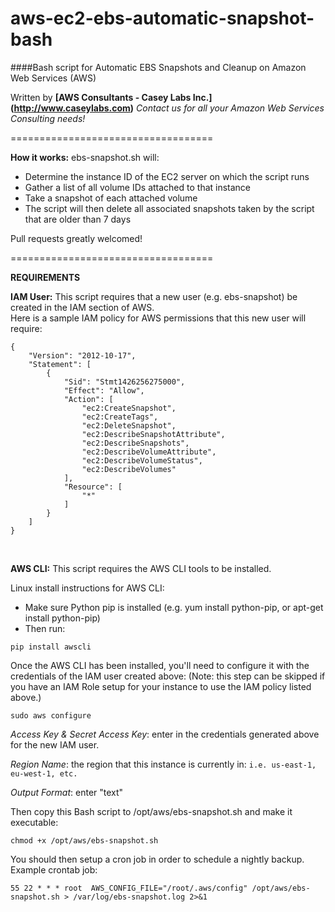 aws-ec2-ebs-automatic-snapshot-bash
===================================

####Bash script for Automatic EBS Snapshots and Cleanup on Amazon Web Services (AWS)

Written by  **[AWS Consultants - Casey Labs Inc.] (http://www.caseylabs.com)**
*Contact us for all your Amazon Web Services Consulting needs!*

===================================

**How it works:**
ebs-snapshot.sh will:
- Determine the instance ID of the EC2 server on which the script runs
- Gather a list of all volume IDs attached to that instance
- Take a snapshot of each attached volume
- The script will then delete all associated snapshots taken by the script that are older than 7 days

Pull requests greatly welcomed!

===================================

**REQUIREMENTS**

**IAM User:** This script requires that a new user (e.g. ebs-snapshot) be created in the IAM section of AWS.   
Here is a sample IAM policy for AWS permissions that this new user will require:

```
{
    "Version": "2012-10-17",
    "Statement": [
        {
            "Sid": "Stmt1426256275000",
            "Effect": "Allow",
            "Action": [
                "ec2:CreateSnapshot",
                "ec2:CreateTags",
                "ec2:DeleteSnapshot",
                "ec2:DescribeSnapshotAttribute",
                "ec2:DescribeSnapshots",
                "ec2:DescribeVolumeAttribute",
                "ec2:DescribeVolumeStatus",
                "ec2:DescribeVolumes"
            ],
            "Resource": [
                "*"
            ]
        }
    ]
}
```
<br />

**AWS CLI:** This script requires the AWS CLI tools to be installed.

Linux install instructions for AWS CLI:
 - Make sure Python pip is installed (e.g. yum install python-pip, or apt-get install python-pip)
 - Then run: 
```
pip install awscli
```
Once the AWS CLI has been installed, you'll need to configure it with the credentials of the IAM user created above:
(Note: this step can be skipped if you have an IAM Role setup for your instance to use the IAM policy listed above.)

```
sudo aws configure
```

_Access Key & Secret Access Key_: enter in the credentials generated above for the new IAM user.

_Region Name_: the region that this instance is currently in: ```i.e. us-east-1, eu-west-1, etc.```

_Output Format_: enter "text"


Then copy this Bash script to /opt/aws/ebs-snapshot.sh and make it executable:
```
chmod +x /opt/aws/ebs-snapshot.sh
```

You should then setup a cron job in order to schedule a nightly backup. Example crontab job:
```
55 22 * * * root  AWS_CONFIG_FILE="/root/.aws/config" /opt/aws/ebs-snapshot.sh > /var/log/ebs-snapshot.log 2>&1
```
